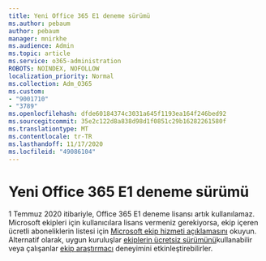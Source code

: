 ```yaml
---
title: Yeni Office 365 E1 deneme sürümü
ms.author: pebaum
author: pebaum
manager: mnirkhe
ms.audience: Admin
ms.topic: article
ms.service: o365-administration
ROBOTS: NOINDEX, NOFOLLOW
localization_priority: Normal
ms.collection: Adm_O365
ms.custom:
- "9001710"
- "3789"
ms.openlocfilehash: dfde60184374c3031a645f1193ea164f246bed92
ms.sourcegitcommit: 35e2c122d8a838d98d1f0851c29b16282261580f
ms.translationtype: MT
ms.contentlocale: tr-TR
ms.lasthandoff: 11/17/2020
ms.locfileid: "49086104"
---
```

# <a name="new-office-365-e1-trial"></a>Yeni Office 365 E1 deneme sürümü

1 Temmuz 2020 itibariyle, Office 365 E1 deneme lisansı artık kullanılamaz. Microsoft ekipleri için kullanıcılara lisans vermeniz gerekiyorsa, ekip içeren ücretli aboneliklerin listesi için [Microsoft ekip hizmeti açıklamasını](https://docs.microsoft.com/office365/servicedescriptions/teams-service-description) okuyun. Alternatif olarak, uygun kuruluşlar [ekiplerin ücretsiz sürümünü](https://support.office.com/article/Welcome-to-Microsoft-Teams-free-6d79a648-6913-4696-9237-ed13de64ae3c)kullanabilir veya çalışanlar [ekip araştırmacı](https://docs.microsoft.com/MicrosoftTeams/teams-exploratory) deneyimini etkinleştirebilirler.
